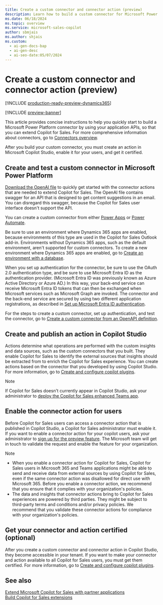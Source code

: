 ```yaml
---
title: Create a custom connector and connector action (preview)
description: Learn how to build a custom connector for Microsoft Power Platform and create an action in Microsoft Copilot Studio to enhance Copilot for Sales.
ms.date: 06/18/2024
ms.topic: overview
ms.service: microsoft-sales-copilot
author: sbmjais
ms.author: shjais
ms.custom:
  - ai-gen-docs-bap
  - ai-gen-desc
  - ai-seo-date:05/07/2024
---
```


# Create a custom connector and connector action (preview)

[!INCLUDE [production-ready-preview-dynamics365](~/../shared-content/shared/preview-includes/production-ready-preview-dynamics365.md)]

[!INCLUDE [preview-banner](~/../shared-content/shared/preview-includes/preview-banner.md)]

This article provides concise instructions to help you quickly start to build a Microsoft Power Platform connector by using your application APIs, so that you can extend Copilot for Sales. For more comprehensive information about connectors, go to [Connectors overview](/connectors/overview).

After you build your custom connector, you must create an action in Microsoft Copilot Studio, enable it for your users, and get it certified.

## Create and test a custom connector in Microsoft Power Platform

[Download the OpenAI file](https://go.microsoft.com/fwlink/p/?linkid=2272334) to quickly get started with the connector actions that are needed to extend Copilot for Sales. The OpenAI file contains swagger for an API that is designed to get content suggestions in an email. You can disregard this swagger, because the Copilot for Sales user interface doesn't support the API.

You can create a custom connector from either [Power Apps](https://make.powerapps.com/) or [Power Automate](https://flow.microsoft.com/). 

Be sure to use an environment where Dynamics 365 apps are enabled, because environments of this type are used in the Copilot for Sales Outlook add-in. Environments without Dynamics 365 apps, such as the default environment, aren't supported for custom connectors. To create a new environment where Dynamics 365 apps are enabled, go to [Create an environment with a database](/power-platform/admin/create-environment#create-an-environment-with-a-database).

When you set up authentication for the connector, be sure to use the OAuth 2.0 authentication type, and be sure to use Microsoft Entra ID as the authentication provider. (Microsoft Entra ID was previously known as Azure Active Directory or Azure AD.) In this way, your back-end service can receive Microsoft Entra ID tokens that can then be exchanged when Microsoft services such as Microsoft Graph are invoked. The connector and the back-end service are secured by using two different application registrations, as described in [Set up Microsoft Entra ID authentication](/connectors/custom-connectors/create-web-api-connector#set-up-microsoft-entra-id-authentication).

For the steps to create a custom connector, set up authentication, and test the connector, go to [Create a custom connector from an OpenAPI definition](/connectors/custom-connectors/define-openapi-definition).

## Create and publish an action in Copilot Studio

Actions determine what operations are performed with the custom insights and data sources, such as the custom connectors that you built. They enable Copilot for Sales to identify the external sources that insights should be extracted from to enrich the Copilot for Sales experience. You can create actions based on the connector that you developed by using Copilot Studio. For more information, go to [Create and configure copilot plugins](/microsoft-copilot-studio/copilot-plugins-overview).

> [!NOTE]
> If Copilot for Sales doesn't currently appear in Copilot Studio, ask your administrator to [deploy the Copilot for Sales enhanced Teams app](/microsoft-sales-copilot/enable-license#deploy-the-copilot-for-sales-app).

## Enable the connector action for users

Before Copilot for Sales users can access a connector action that is published in Copilot Studio, a Copilot for Sales administrator must enable it. If you want to enable a connector action for your copilot users, ask your administrator to [sign up for the preview feature](https://aka.ms/SalesCopilotExtensibilityPreview). The Microsoft team will get in touch to validate the request and enable the feature for your organization. 

> [!NOTE]
> - When you enable a connector action for Copilot for Sales, Copilot for Sales users in Microsoft 365 and Teams applications might be able to send and receive data from external sources by using Copilot for Sales, even if the same connector action was disallowed for direct use with Microsoft 365. Before you enable a connector action, we recommend that you ensure that it complies with your organization's policies.
> - The data and insights that connector actions bring to Copilot for Sales experiences are powered by third parties. They might be subject to third-party terms and conditions and/or privacy policies. We recommend that you validate these connector actions for compliance with your organization's policies.

## Get your connector and action certified (optional)

After you create a custom connector and connector action in Copilot Studio, they become accessible in your tenant. If you want to make your connector and action available to all Copilot for Sales users, you must get them certified. For more information, go to [Create and configure copilot plugins](/microsoft-copilot-studio/copilot-plugins-overview).

## See also

[Extend Microsoft Copilot for Sales with partner applications](extend-copilot-for-sales.md)<br>
[Build Copilot for Sales extensions](build-apis.md)

